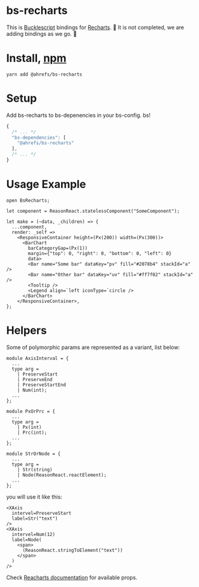 # bs-recharts

This is [Bucklescript](https://bucklescript.github.io/) bindings for [Recharts](http://recharts.org/). 🚧 It is not completed, we are adding bindings as we go. 🚧

# Install, [npm](https://www.npmjs.com/package/@ahrefs/bs-recharts)

```
yarn add @ahrefs/bs-recharts
```

# Setup

Add bs-recharts to bs-depenencies in your bs-config. bs!

```js
{
  /* ... */
  "bs-dependencies": [
    "@ahrefs/bs-recharts"
  ],
  /* ... */
}
```

# Usage Example

```re
open BsRecharts;

let component = ReasonReact.statelessComponent("SomeComponent");

let make = (~data, _children) => {
  ...component,
  render: _self =>
    <ResponsiveContainer height=(Px(200)) width=(Px(300))>
      <BarChart
        barCategoryGap=(Px(1))
        margin={"top": 0, "right": 0, "bottom": 0, "left": 0}
        data>
        <Bar name="Some bar" dataKey="pv" fill="#2078b4" stackId="a" />
        <Bar name="Other bar" dataKey="uv" fill="#ff7f02" stackId="a" />
        <Tooltip />
        <Legend align=`left iconType=`circle />
      </BarChart>
    </ResponsiveContainer>,
};
```

# Helpers

Some of polymorphic params are represented as a variant, list below:

```
module AxisInterval = {
  ...
  type arg =
    | PreserveStart
    | PreserveEnd
    | PreserveStartEnd
    | Num(int);
  ...
};

module PxOrPrc = {
  ...
  type arg =
    | Px(int)
    | Prc(int);
  ...
};

module StrOrNode = {
  ...
  type arg =
    | Str(string)
    | Node(ReasonReact.reactElement);
  ...
};
```

you will use it like this:

```
<XAxis
  intervel=PreserveStart
  label=Str("text")
/>
<XAxis
  intervel=Num(12)
  label=Node(
    <span>
      (ReasonReact.stringToElement("text"))
    </span>
  )
/>
```

Check [Reacharts documentation](http://recharts.org/en-US/api) for available props.
